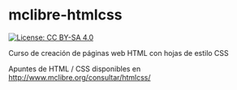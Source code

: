 # mclibre-htmlcss

[![License: CC BY-SA 4.0](https://img.shields.io/badge/License-CC%20BY--SA%204.0-lightgrey.svg)](https://creativecommons.org/licenses/by-sa/4.0/deed.es_ES)

Curso de creación de páginas web HTML con hojas de estilo CSS

Apuntes de HTML / CSS disponibles en http://www.mclibre.org/consultar/htmlcss/
